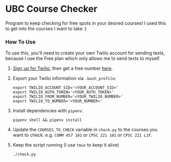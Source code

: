 # UBC Course Checker

Program to keep checking for free spots in your desired courses!
I used this to get into the courses I want to take :)

### How To Use

To use this, you'll need to create your own Twilio account for sending texts,
because I use the Free plan which only allows me to send texts to myself.

1.  [Sign up for Twilio](https://www.twilio.com/try-twilio), then get a free number [here](https://www.twilio.com/console/phone-numbers/incoming).

2. Export your Twilio information via `.bash_profile`:

    ```shell
    export TWILIO_ACCOUNT_SID='<YOUR_ACCOUNT_SID>'
    export TWILIO_AUTH_TOKEN='<YOUR_AUTH_TOKEN>'
    export TWILIO_FROM_NUMBER='<YOUR_TWILIO_NUMBER>'
    export TWILIO_TO_NUMBER='<YOUR_NUMBER>'
    ```

2.  Install dependencies with `pipenv`:

    ```shell
    pipenv shell && pipenv install
    ```

3.  Update the `COURSES_TO_CHECK` variable in `check.py` to the courses you want to check.
    e.g. `COMM 457 101` or `CPSC 221 101` or `CPSC 221 L1F`.

4.  Keep the script running (I use `tmux` to keep it alive)
    ```shell
    ./check.py
    ```
